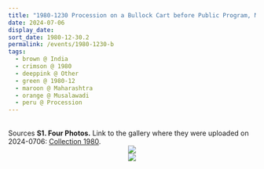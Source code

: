 ```yaml
---
title: "1980-1230 Procession on a Bullock Cart before Public Program, Musalawāḍī (10 kms NE of Rāhurī), Maharashtra, India"
date: 2024-07-06
display_date: 
sort_date: 1980-12-30.2
permalink: /events/1980-1230-b
tags:
  - brown @ India
  - crimson @ 1980
  - deeppink @ Other
  - green @ 1980-12
  - maroon @ Maharashtra
  - orange @ Musalawadi
  - peru @ Procession
---
```


<br>

<wave-list>
  <list-title color="DarkSeaGreen" width="40">Sources</list-title>
  <list-item color="BlanchedAlmond"  width="280"><b>S1. Four Photos.</b> Link to the gallery where they were uploaded on 2024-0706: <a href="https://eternalmoments.smugmug.com/Collections/Mahipalsingh-Jaisingh-Raul-Collection/1980">Collection 1980</a>.</list-item>
</wave-list>

<div style="text-align: center"><img src="https://pub-bcc3cbe9b1e94ba1ac28915f7a3900fa.r2.dev/1980-1230-b_Procession_on_a_Bullock_Cart_before_Public_Program_Musalawadi_(10_kms_NE_of_Rahuri)_Maharashtra_India_01_(from_tif)_(Mahipalsingh_Jaisingh_Raul_Collection_scanned_by_Ankit_Khare).jpg" /></div>

<div style="text-align: center"><img src="https://pub-bcc3cbe9b1e94ba1ac28915f7a3900fa.r2.dev/1980-1230-b_Procession_on_a_Bullock_Cart_before_Public_Program_Musalawadi_(10_kms_NE_of_Rahuri)_Maharashtra_India_04_(from_tif)_(Mahipalsingh_Jaisingh_Raul_Collection_scanned_by_Ankit_Khare).jpg" /></div>